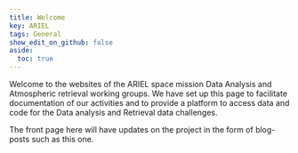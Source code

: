 ```yaml
---
title: Welcome
key: ARIEL
tags: General
show_edit_on_github: false
aside:
  toc: true
---
```


Welcome to the websites of the ARIEL space mission Data Analysis and Atmospheric retrieval working groups.
We have set up this page to facilitate documentation of our activities and to provide a platform to access data and code for the Data analysis and Retrieval data challenges.

The front page here will have updates on the project in the form of blog-posts such as this one. 
